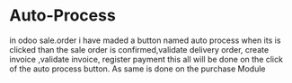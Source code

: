 # Auto-Process
in odoo sale.order i have maded a button named auto process when its is  clicked than the sale order is confirmed,validate delivery order, create invoice ,validate invoice, register payment this all will be done on the click of the auto process button.  As same is done on the purchase Module 
